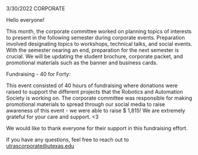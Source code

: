 3/30/2022 CORPORATE

 

Hello everyone!  



This month, the corporate committee worked on planning topics of interests to present in the following semester during corporate events. Preparation involved designating topics to workshops, technical talks, and social events. With the semester nearing an end, preparation for the next semester is crucial. We will be updating the student brochure, corporate packet, and promotional materials such as the banner and business cards. 



Fundraising - 40 for Forty: 

This event consisted of 40 hours of fundraising where donations were raised to support the different projects that the Robotics and Automation Society is working on. The corporate committee was responsible for making promotional materials to spread through our social media to raise awareness of this event - we were able to raise $ 1,815! We are extremely grateful for your care and support. <3 

 

We would like to thank everyone for their support in this fundraising effort. 

 

If you have any questions, feel free to reach out to utrascorporate@utexas.edu 